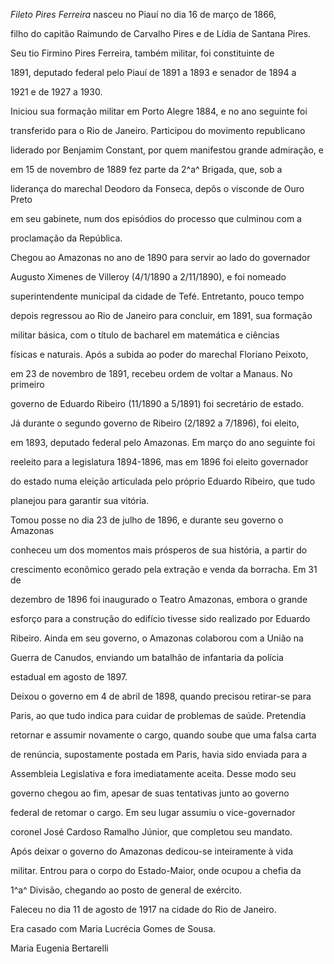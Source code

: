 

*Fileto Pires Ferreira* nasceu no Piauí no dia 16 de março de 1866,

filho do capitão Raimundo de Carvalho Pires e de Lídia de Santana Pires.

Seu tio Firmino Pires Ferreira, também militar, foi constituinte de

1891, deputado federal pelo Piauí de 1891 a 1893 e senador de 1894 a

1921 e de 1927 a 1930.



Iniciou sua formação militar em Porto Alegre 1884, e no ano seguinte foi

transferido para o Rio de Janeiro. Participou do movimento republicano

liderado por Benjamim Constant, por quem manifestou grande admiração, e

em 15 de novembro de 1889 fez parte da 2^a^ Brigada, que, sob a

liderança do marechal Deodoro da Fonseca, depôs o visconde de Ouro Preto

em seu gabinete, num dos episódios do processo que culminou com a

proclamação da República.



Chegou ao Amazonas no ano de 1890 para servir ao lado do governador

Augusto Ximenes de Villeroy (4/1/1890 a 2/11/1890), e foi nomeado

superintendente municipal da cidade de Tefé. Entretanto, pouco tempo

depois regressou ao Rio de Janeiro para concluir, em 1891, sua formação

militar básica, com o título de bacharel em matemática e ciências

físicas e naturais. Após a subida ao poder do marechal Floriano Peixoto,

em 23 de novembro de 1891, recebeu ordem de voltar a Manaus. No primeiro

governo de Eduardo Ribeiro (11/1890 a 5/1891) foi secretário de estado.

Já durante o segundo governo de Ribeiro (2/1892 a 7/1896), foi eleito,

em 1893, deputado federal pelo Amazonas. Em março do ano seguinte foi

reeleito para a legislatura 1894-1896, mas em 1896 foi eleito governador

do estado numa eleição articulada pelo próprio Eduardo Ribeiro, que tudo

planejou para garantir sua vitória.



Tomou posse no dia 23 de julho de 1896, e durante seu governo o Amazonas

conheceu um dos momentos mais prósperos de sua história, a partir do

crescimento econômico gerado pela extração e venda da borracha. Em 31 de

dezembro de 1896 foi inaugurado o Teatro Amazonas, embora o grande

esforço para a construção do edifício tivesse sido realizado por Eduardo

Ribeiro. Ainda em seu governo, o Amazonas colaborou com a União na

Guerra de Canudos, enviando um batalhão de infantaria da polícia

estadual em agosto de 1897.



Deixou o governo em 4 de abril de 1898, quando precisou retirar-se para

Paris, ao que tudo indica para cuidar de problemas de saúde. Pretendia

retornar e assumir novamente o cargo, quando soube que uma falsa carta

de renúncia, supostamente postada em Paris, havia sido enviada para a

Assembleia Legislativa e fora imediatamente aceita. Desse modo seu

governo chegou ao fim, apesar de suas tentativas junto ao governo

federal de retomar o cargo. Em seu lugar assumiu o vice-governador

coronel José Cardoso Ramalho Júnior, que completou seu mandato.



Após deixar o governo do Amazonas dedicou-se inteiramente à vida

militar. Entrou para o corpo do Estado-Maior, onde ocupou a chefia da

1^a^ Divisão, chegando ao posto de general de exército.



Faleceu no dia 11 de agosto de 1917 na cidade do Rio de Janeiro.



Era casado com Maria Lucrécia Gomes de Sousa.



Maria Eugenia Bertarelli



